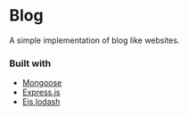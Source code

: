 # Blog
A simple implementation of blog like websites.

### Built with
* [Mongoose](https://mongoosejs.com/)
* [Express.js](https://expressjs.com/)
* [Ejs](https://ejs.co/),[lodash](https://lodash.com/)
